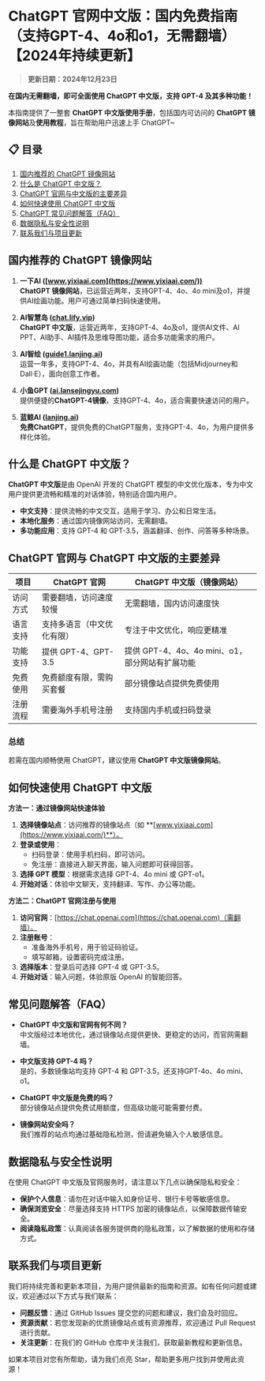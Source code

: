 # ChatGPT 官网中文版：国内免费指南（支持GPT-4、4o和o1，无需翻墙）【2024年持续更新】

> **更新日期：2024年12月23日**

**在国内无需翻墙，即可全面使用 ChatGPT 中文版，支持 GPT-4 及其多种功能！**

本指南提供了一整套 **ChatGPT 中文版使用手册**，包括国内可访问的 **ChatGPT 镜像网站**及**使用教程**，旨在帮助用户迅速上手 ChatGPT~

## 📋 目录

1. [国内推荐的 ChatGPT 镜像网站](#国内推荐的-chatgpt-镜像网站)
2. [什么是 ChatGPT 中文版？](#什么是-chatgpt-中文版)
3. [ChatGPT 官网与中文版的主要差异](#chatgpt-官网与-chatgpt中文版的主要差异)
4. [如何快速使用 ChatGPT 中文版](#如何快速使用-chatgpt-中文版)
5. [ChatGPT 常见问题解答（FAQ）](#chatgpt-常见问题解答（faq）)
6. [数据隐私与安全性说明](#数据隐私与安全性说明)
7. [联系我们与项目更新](#联系我们与项目更新)

## 国内推荐的 ChatGPT 镜像网站

1. **一下AI ([www.yixiaai.com](https://www.yixiaai.com/))**  
   **ChatGPT 镜像网站**，已运营近两年，支持GPT-4、4o、4o mini及o1，并提供AI绘画功能。用户可通过简单扫码快速使用。

2. **AI智慧岛 ([chat.lify.vip](https://chat.lify.vip/))**  
   **ChatGPT 中文版**，运营近两年，支持GPT-4、4o及o1，提供AI文件、AI PPT、AI助手、AI插件及思维导图功能，适合多功能需求的用户。

3. **AI智绘 ([guide1.lanjing.ai](https://guide1.lanjing.ai/))**  
   运营一年多，支持GPT-4、4o，并具有AI绘画功能（包括Midjourney和Dall·E），面向创意工作者。

4. **小鱼GPT ([ai.lansejingyu.com](https://ai.lansejingyu.com/))**  
   提供便捷的**ChatGPT-4镜像**，支持GPT-4、4o，适合需要快速访问的用户。

5. **蓝鲸AI ([lanjing.ai](https://lanjing.ai/))**  
   **免费ChatGPT**，提供免费的ChatGPT服务，支持GPT-4、4o，为用户提供多样化体验。

## 什么是 ChatGPT 中文版？

**ChatGPT 中文版**是由 OpenAI 开发的 ChatGPT 模型的中文优化版本，专为中文用户提供更流畅和精准的对话体验，特别适合国内用户。

- **中文支持**：提供流畅的中文交互，适用于学习、办公和日常生活。
- **本地化服务**：通过国内镜像网站访问，无需翻墙。
- **多功能应用**：支持 GPT-4 和 GPT-3.5，涵盖翻译、创作、问答等多种场景。

## ChatGPT 官网与 ChatGPT 中文版的主要差异

| 项目         | ChatGPT 官网                      | ChatGPT 中文版（镜像网站）         |
|-------------|---------------------------------|----------------------------------|
| 访问方式     | 需要翻墙，访问速度较慢             | 无需翻墙，国内访问速度快             |
| 语言支持     | 支持多语言（中文优化有限）          | 专注于中文优化，响应更精准            |
| 功能支持     | 提供 GPT-4、GPT-3.5              | 提供 GPT-4、4o、4o mini、o1，部分网站有扩展功能 |
| 免费使用     | 免费额度有限，需购买套餐            | 部分镜像站点提供免费使用               |
| 注册流程     | 需要海外手机号注册                   | 支持国内手机或扫码登录               |

### 总结

若需在国内顺畅使用 ChatGPT，建议使用 **ChatGPT 中文版镜像网站**。

## 如何快速使用 ChatGPT 中文版

**方法一：通过镜像网站快速体验**

1. **选择镜像站点**：访问推荐的镜像站点（如 **[www.yixiaai.com](https://www.yixiaai.com/)**）。
2. **登录或使用**：
   - 扫码登录：使用手机扫码，即可访问。
   - 免注册：直接进入聊天界面，输入问题即可获得回答。
3. **选择 GPT 模型**：根据需求选择 GPT-4、4o mini 或 GPT-o1。
4. **开始对话**：体验中文聊天，支持翻译、写作、办公等功能。

**方法二：ChatGPT 官网注册与使用**

1. **访问官网**：[https://chat.openai.com](https://chat.openai.com)（需翻墙）。
2. **注册账号**：
   - 准备海外手机号，用于验证码验证。
   - 填写邮箱，设置密码完成注册。
3. **选择版本**：登录后可选择 GPT-4 或 GPT-3.5。
4. **开始对话**：输入问题，体验原版 OpenAI 的智能回答。

## 常见问题解答（FAQ）

- **ChatGPT 中文版和官网有何不同？**  
  中文版经过本地优化，通过镜像站点提供更快、更稳定的访问，而官网需翻墙。

- **中文版支持 GPT-4 吗？**  
  是的，多数镜像站均支持 GPT-4 和 GPT-3.5，还支持GPT-4o、4o mini、o1。

- **ChatGPT 中文版是免费的吗？**  
  部分镜像站点提供免费试用额度，但高级功能可能需要付费。

- **镜像网站安全吗？**  
  我们推荐的站点均通过基础隐私检测，但请避免输入个人敏感信息。

## 数据隐私与安全性说明

在使用 ChatGPT 中文版及官网服务时，请注意以下几点以确保隐私和安全：

- **保护个人信息**：请勿在对话中输入如身份证号、银行卡号等敏感信息。
- **确保浏览安全**：尽量选择支持 HTTPS 加密的镜像站点，以保障数据传输安全。
- **阅读隐私政策**：认真阅读各服务提供商的隐私政策，以了解数据的使用和存储方式。

## 联系我们与项目更新

我们将持续完善和更新本项目，为用户提供最新的指南和资源。如有任何问题或建议，欢迎通过以下方式与我们联系：

- **问题反馈**：通过 GitHub Issues 提交您的问题和建议，我们会及时回应。
- **资源贡献**：若您发现新的优质镜像站点或有资源推荐，欢迎通过 Pull Request 进行贡献。
- **关注更新**：在我们的 GitHub 仓库中关注我们，获取最新教程和更新信息。

如果本项目对您有所帮助，请为我们点亮 Star，帮助更多用户找到并使用此资源！

